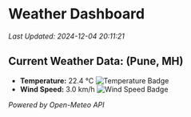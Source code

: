 
# Weather Dashboard

_Last Updated: 2024-12-04 20:11:21_

## Current Weather Data: (Pune, MH)
- **Temperature:** 22.4 °C ![Temperature Badge](https://img.shields.io/badge/Temperature-Medium%20Temp-green)
- **Wind Speed:** 3.0 km/h ![Wind Speed Badge](https://img.shields.io/badge/Wind%20Speed-Low%20Wind-blue)

*Powered by Open-Meteo API*
